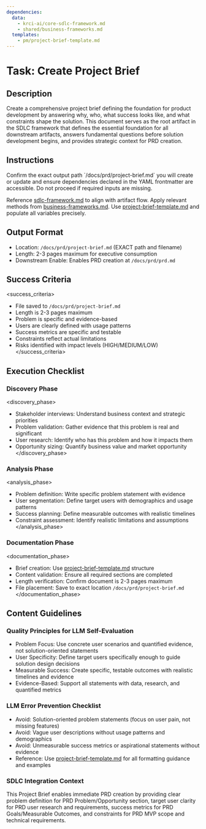 ```yaml
---
dependencies:
  data:
    - krci-ai/core-sdlc-framework.md
    - shared/business-frameworks.md
  templates:
    - pm/project-brief-template.md
---
```


# Task: Create Project Brief

## Description

Create a comprehensive project brief defining the foundation for product development by answering why, who, what success looks like, and what constraints shape the solution. This document serves as the root artifact in the SDLC framework that defines the essential foundation for all downstream artifacts, answers fundamental questions before solution development begins, and provides strategic context for PRD creation.

## Instructions

<instructions>
Confirm the exact output path `/docs/prd/project-brief.md` you will create or update and ensure dependencies declared in the YAML frontmatter are accessible. Do not proceed if required inputs are missing.

Reference [sdlc-framework.md](./.krci-ai/data/krci-ai/core-sdlc-framework.md) to align with artifact flow. Apply relevant methods from [business-frameworks.md](./.krci-ai/data/shared/business-frameworks.md). Use [project-brief-template.md](./.krci-ai/templates/pm/project-brief-template.md) and populate all variables precisely.
</instructions>

## Output Format

- Location: `/docs/prd/project-brief.md` (EXACT path and filename)
- Length: 2-3 pages maximum for executive consumption
- Downstream Enable: Enables PRD creation at `/docs/prd/prd.md`

## Success Criteria

<success_criteria>
- File saved to `/docs/prd/project-brief.md`
- Length is 2-3 pages maximum
- Problem is specific and evidence-based
- Users are clearly defined with usage patterns
- Success metrics are specific and testable
- Constraints reflect actual limitations
- Risks identified with impact levels (HIGH/MEDIUM/LOW)
</success_criteria>

## Execution Checklist

### Discovery Phase

<discovery_phase>
- Stakeholder interviews: Understand business context and strategic priorities
- Problem validation: Gather evidence that this problem is real and significant
- User research: Identify who has this problem and how it impacts them
- Opportunity sizing: Quantify business value and market opportunity
</discovery_phase>

### Analysis Phase

<analysis_phase>
- Problem definition: Write specific problem statement with evidence
- User segmentation: Define target users with demographics and usage patterns
- Success planning: Define measurable outcomes with realistic timelines
- Constraint assessment: Identify realistic limitations and assumptions
</analysis_phase>

### Documentation Phase

<documentation_phase>
- Brief creation: Use [project-brief-template.md](./.krci-ai/templates/pm/project-brief-template.md) structure
- Content validation: Ensure all required sections are completed
- Length verification: Confirm document is 2-3 pages maximum
- File placement: Save to exact location `/docs/prd/project-brief.md`
</documentation_phase>

## Content Guidelines

### Quality Principles for LLM Self-Evaluation

- Problem Focus: Use concrete user scenarios and quantified evidence, not solution-oriented statements
- User Specificity: Define target users specifically enough to guide solution design decisions
- Measurable Success: Create specific, testable outcomes with realistic timelines and evidence
- Evidence-Based: Support all statements with data, research, and quantified metrics

### LLM Error Prevention Checklist

- Avoid: Solution-oriented problem statements (focus on user pain, not missing features)
- Avoid: Vague user descriptions without usage patterns and demographics
- Avoid: Unmeasurable success metrics or aspirational statements without evidence
- Reference: Use [project-brief-template.md](./.krci-ai/templates/pm/project-brief-template.md) for all formatting guidance and examples

### SDLC Integration Context

This Project Brief enables immediate PRD creation by providing clear problem definition for PRD Problem/Opportunity section, target user clarity for PRD user research and requirements, success metrics for PRD Goals/Measurable Outcomes, and constraints for PRD MVP scope and technical requirements.
